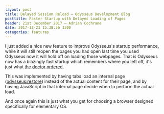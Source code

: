 ```yaml
---
layout: post
title: Delayed Session Reload — Odysseus Development Blog
posttitle: Faster Startup with Delayed Loading of Pages
header: 21st December 2017 — Adrian Cochrane
date: 2017-12-21 15:38:56 1300
categories: features
---
```


I just added a nice new feature to improve Odysseus's startup performance, while it will still reopen the pages you had open last time you used Odysseus now it will hold off on loading those webpages. That is Odysseus now has a blazingly fast startup which remembers where you left off, it's just what [the doctor ordered](https://elementary.io/docs/human-interface-guidelines#first-launch-experience).

This was implemented by having tabs load an internal page ([odysseus:restore](odysseus:restore)) instead of the actual content for their page, and by having JavaScript in that internal page decide when to perform the actual load. 

And once again this is just what you get for choosing a browser designed specifically for elementary OS. 
